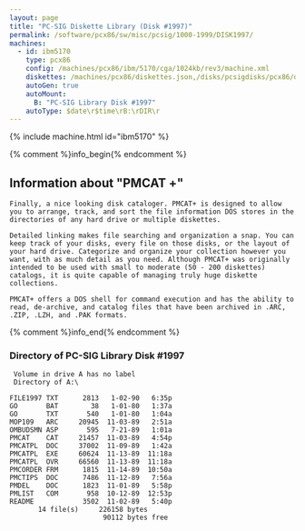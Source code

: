 ```yaml
---
layout: page
title: "PC-SIG Diskette Library (Disk #1997)"
permalink: /software/pcx86/sw/misc/pcsig/1000-1999/DISK1997/
machines:
  - id: ibm5170
    type: pcx86
    config: /machines/pcx86/ibm/5170/cga/1024kb/rev3/machine.xml
    diskettes: /machines/pcx86/diskettes.json,/disks/pcsigdisks/pcx86/diskettes.json
    autoGen: true
    autoMount:
      B: "PC-SIG Library Disk #1997"
    autoType: $date\r$time\rB:\rDIR\r
---
```


{% include machine.html id="ibm5170" %}

{% comment %}info_begin{% endcomment %}

## Information about "PMCAT +"

    Finally, a nice looking disk cataloger. PMCAT+ is designed to allow
    you to arrange, track, and sort the file information DOS stores in the
    directories of any hard drive or multiple diskettes.
    
    Detailed linking makes file searching and organization a snap. You can
    keep track of your disks, every file on those disks, or the layout of
    your hard drive. Categorize and organize your collection however you
    want, with as much detail as you need. Although PMCAT+ was originally
    intended to be used with small to moderate (50 - 200 diskettes)
    catalogs, it is quite capable of managing truly huge diskette
    collections.
    
    PMCAT+ offers a DOS shell for command execution and has the ability to
    read, de-archive, and catalog files that have been archived in .ARC,
    .ZIP, .LZH, and .PAK formats.
{% comment %}info_end{% endcomment %}


### Directory of PC-SIG Library Disk #1997

     Volume in drive A has no label
     Directory of A:\

    FILE1997 TXT      2813   1-02-90   6:35p
    GO       BAT        38   1-01-80   1:37a
    GO       TXT       540   1-01-80   1:04a
    MOP109   ARC     20945  11-03-89   2:51a
    OMBUDSMN ASP       595   7-21-89   1:01a
    PMCAT    CAT     21457  11-03-89   4:54p
    PMCATPL  DOC     37002  11-09-89   1:42a
    PMCATPL  EXE     60624  11-13-89  11:18a
    PMCATPL  OVR     66560  11-13-89  11:18a
    PMCORDER FRM      1815  11-14-89  10:50a
    PMCTIPS  DOC      7486  11-12-89   7:56a
    PMDEL    DOC      1823  11-01-89   5:58p
    PMLIST   COM       958  10-12-89  12:53p
    README            3502  11-02-89   5:40p
           14 file(s)     226158 bytes
                           90112 bytes free
